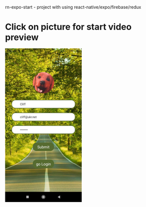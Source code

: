  rn-expo-start - project with using react-native/expo/firebase/redux


<h1>Click on picture for start video preview</h1>


[<img src="https://github.com/grey4uk/rn-expo-start/blob/main/src/assets/photo_2022-02-22_14-36-55.jpg" height="500"/>](https://youtu.be/ntl3UROvWPI)
